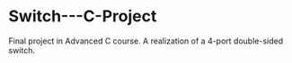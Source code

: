 # Switch---C-Project
Final project in Advanced C course. A realization of a 4-port double-sided switch.
